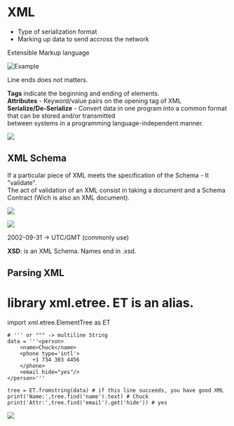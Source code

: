 # XML

* Type of serialization format
* Marking up data to send accross the network

Extensible Markup language  

![Example](https://i.imgur.com/Y7wJhCg.png)

Line ends does not matters.  

**Tags** indicate the beginning and ending of elements.  
**Attributes** - Keyword/value pairs on the opening tag of XML  
**Serialize/De-Serialize** - Convert data in one program into a common format that can be stored and/or transmitted  
between systems in a programming language-independent manner.  

![](https://i.imgur.com/86NqxWN.png)

## XML Schema

If a particular piece of XML meets the specification of the Schema - It "validate".  
The act of validation of an XML consist in taking a document and a Schema Contract (Wich is also an XML document).   

![](https://i.imgur.com/elp7xsT.png)

![](https://i.imgur.com/2Os1STj.png)

2002-09-31 -> UTC/GMT (commonly use)

**XSD**: is an XML Schema. Names end in .xsd.   

## Parsing XML

# library xml.etree. ET is an alias.
import xml.etree.ElementTree as ET

    # ''' or """ -> multiline String
    data = '''<person>
        <name>Chuck</name>
        <phone type='intl'>
            +1 734 303 4456
        </phone>
        <email hide="yes"/>
    </person>'''

    tree = ET.fromstring(data) # if this line succeeds, you have good XML
    print('Name:',tree.find('name').text) # Chuck
    print('Attr:',tree.find('email').get('hide')) # yes

![](https://i.imgur.com/sGl2z4f.png)

